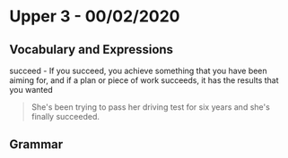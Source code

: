 

# Upper 3 - 00/02/2020

## Vocabulary and Expressions 
succeed - If you succeed, you achieve something that you have been aiming for, and if a plan or piece of work succeeds, it has the results that you wanted
> She's been trying to pass her driving test for six years and she's finally succeeded.

## Grammar
